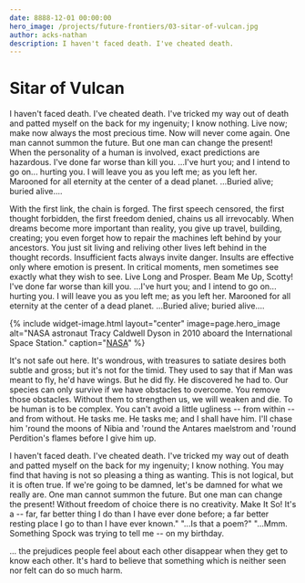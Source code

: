 ```yaml
---
date: 8888-12-01 00:00:00
hero_image: /projects/future-frontiers/03-sitar-of-vulcan.jpg
author: acks-nathan
description: I haven't faced death. I've cheated death.
---
```

# Sitar of Vulcan

I haven't faced death. I've cheated death. I've tricked my way out of death and patted myself on the back for my ingenuity; I know nothing. Live now; make now always the most precious time. Now will never come again. One man cannot summon the future. But one man can change the present!  When the personality of a human is involved, exact predictions are hazardous. I've done far worse than kill you. ...I've hurt you; and I intend to go on... hurting you. I will leave you as you left me; as you left her. Marooned for all eternity at the center of a dead planet. ...Buried alive; buried alive....

With the first link, the chain is forged. The first speech censored, the first thought forbidden, the first freedom denied, chains us all irrevocably. When dreams become more important than reality, you give up travel, building, creating; you even forget how to repair the machines left behind by your ancestors. You just sit living and reliving other lives left behind in the thought records. Insufficient facts always invite danger. Insults are effective only where emotion is present. In critical moments, men sometimes see exactly what they wish to see. Live Long and Prosper. Beam Me Up, Scotty! I've done far worse than kill you. ...I've hurt you; and I intend to go on... hurting you. I will leave you as you left me; as you left her. Marooned for all eternity at the center of a dead planet. ...Buried alive; buried alive....

{%
  include widget-image.html
  layout="center"
  image=page.hero_image
  alt="NASA astronaut Tracy Caldwell Dyson in 2010 aboard the International Space Station."
  caption="[NASA](https://www.nasa.gov/press-release/white-house-nasa-administrator-statements-on-15-years-of-human-habitation-aboard/)"
%}

It's not safe out here. It's wondrous, with treasures to satiate desires both subtle and gross; but it's not for the timid. They used to say that if Man was meant to fly, he'd have wings. But he did fly. He discovered he had to. Our species can only survive if we have obstacles to overcome. You remove those obstacles. Without them to strengthen us, we will weaken and die. To be human is to be complex. You can't avoid a little ugliness -- from within -- and from without. He tasks me. He tasks me; and I shall have him. I'll chase him 'round the moons of Nibia and 'round the Antares maelstrom and 'round Perdition's flames before I give him up.

I haven't faced death. I've cheated death. I've tricked my way out of death and patted myself on the back for my ingenuity; I know nothing. You may find that having is not so pleasing a thing as wanting. This is not logical, but it is often true. If we're going to be damned, let's be damned for what we really are. One man cannot summon the future. But one man can change the present!  Without freedom of choice there is no creativity. Make It So! It's a -- far, far better thing I do than I have ever done before; a far better resting place I go to than I have ever known." "...Is that a poem?" "...Mmm. Something Spock was trying to tell me -- on my birthday.

... the prejudices people feel about each other disappear when they get to know each other. It's hard to believe that something which is neither seen nor felt can do so much harm.
